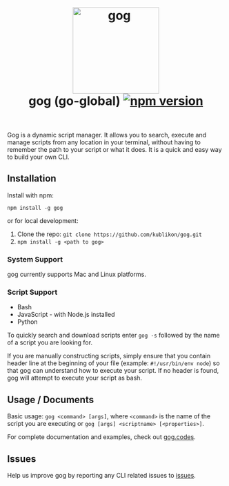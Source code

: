 <h1 align="center">
	<img src="https://raw.githubusercontent.com/kublikon/gog/master/img/gog.png" alt="gog" width="200">
	<br>
	gog (go-global)
  <a href="https://npmjs.org/package/gog">
    <img src="https://img.shields.io/npm/v/gog.svg" alt="npm version">
  </a>
	<br>
	<br>
</h1>

Gog is a dynamic script manager. It allows you to search, execute and manage scripts from any location in your terminal, without having to remember the path to your script or what it does. It is a quick and easy way to build your own CLI.


## Installation
Install with npm:

```
npm install -g gog
```

or for local development:

1. Clone the repo: `git clone https://github.com/kublikon/gog.git`
2. `npm install -g <path to gog>`


### System Support
gog currently supports Mac and Linux platforms.


### Script Support

* Bash
* JavaScript - with Node.js installed
* Python

To quickly search and download scripts enter `gog -s` followed by the name of a script you are looking for.

If you are manually constructing scripts, simply ensure that you contain header line at the beginning of your file (example: `#!/usr/bin/env node`) so that gog can understand how to execute your script. If no header is found, gog will attempt to execute your script as bash.


## Usage / Documents
Basic usage: `gog <command> [args]`, where `<command>` is the name of the script you are executing or `gog [args] <scriptname> [<properties>]`.

For complete documentation and examples, check out [gog.codes](http://gog.codes/documents).

## Issues
Help us improve gog by reporting any CLI related issues to [issues](https://github.com/kublikon/gog/issues).

